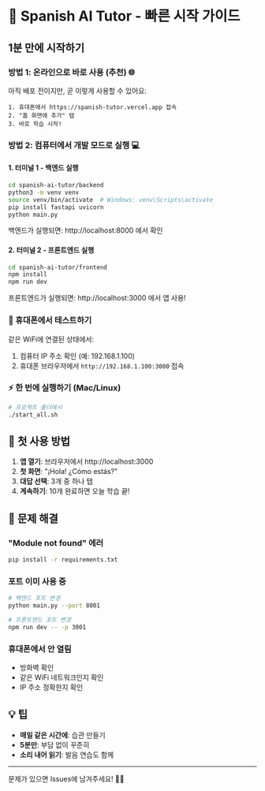 # 🚀 Spanish AI Tutor - 빠른 시작 가이드

## 1분 만에 시작하기

### 방법 1: 온라인으로 바로 사용 (추천) 🌐
아직 배포 전이지만, 곧 이렇게 사용할 수 있어요:
```
1. 휴대폰에서 https://spanish-tutor.vercel.app 접속
2. "홈 화면에 추가" 탭
3. 바로 학습 시작!
```

### 방법 2: 컴퓨터에서 개발 모드로 실행 💻

#### 1. 터미널 1 - 백엔드 실행
```bash
cd spanish-ai-tutor/backend
python3 -m venv venv
source venv/bin/activate  # Windows: venv\Scripts\activate
pip install fastapi uvicorn
python main.py
```

백엔드가 실행되면: http://localhost:8000 에서 확인

#### 2. 터미널 2 - 프론트엔드 실행
```bash
cd spanish-ai-tutor/frontend
npm install
npm run dev
```

프론트엔드가 실행되면: http://localhost:3000 에서 앱 사용!

### 📱 휴대폰에서 테스트하기
같은 WiFi에 연결된 상태에서:
1. 컴퓨터 IP 주소 확인 (예: 192.168.1.100)
2. 휴대폰 브라우저에서 `http://192.168.1.100:3000` 접속

### ⚡ 한 번에 실행하기 (Mac/Linux)
```bash
# 프로젝트 폴더에서
./start_all.sh
```

## 🎯 첫 사용 방법

1. **앱 열기**: 브라우저에서 http://localhost:3000
2. **첫 화면**: "¡Hola! ¿Cómo estás?" 
3. **대답 선택**: 3개 중 하나 탭
4. **계속하기**: 10개 완료하면 오늘 학습 끝!

## 🔧 문제 해결

### "Module not found" 에러
```bash
pip install -r requirements.txt
```

### 포트 이미 사용 중
```bash
# 백엔드 포트 변경
python main.py --port 8001

# 프론트엔드 포트 변경
npm run dev -- -p 3001
```

### 휴대폰에서 안 열림
- 방화벽 확인
- 같은 WiFi 네트워크인지 확인
- IP 주소 정확한지 확인

## 💡 팁

- **매일 같은 시간에**: 습관 만들기
- **5분만**: 부담 없이 꾸준히
- **소리 내어 읽기**: 발음 연습도 함께

---

문제가 있으면 Issues에 남겨주세요! 🙋‍♂️
